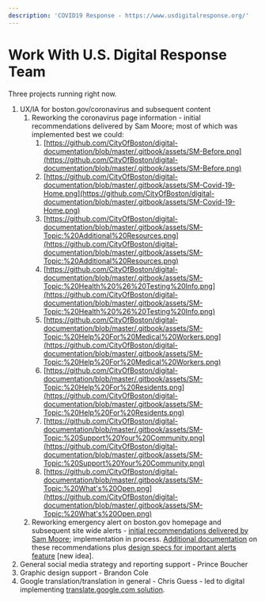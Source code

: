 ```yaml
---
description: 'COVID19 Response - https://www.usdigitalresponse.org/'
---
```


# Work With U.S. Digital Response Team

Three projects running right now.

1. UX/IA for boston.gov/coronavirus and subsequent content
   1. Reworking the coronavirus page information - initial recommendations delivered by Sam Moore; most of which was implemented best we could:
      1. [https://github.com/CityOfBoston/digital-documentation/blob/master/.gitbook/assets/SM-Before.png](https://github.com/CityOfBoston/digital-documentation/blob/master/.gitbook/assets/SM-Before.png)
      2. [https://github.com/CityOfBoston/digital-documentation/blob/master/.gitbook/assets/SM-Covid-19-Home.png](https://github.com/CityOfBoston/digital-documentation/blob/master/.gitbook/assets/SM-Covid-19-Home.png)
      3. [https://github.com/CityOfBoston/digital-documentation/blob/master/.gitbook/assets/SM-Topic:%20Additional%20Resources.png](https://github.com/CityOfBoston/digital-documentation/blob/master/.gitbook/assets/SM-Topic:%20Additional%20Resources.png)
      4. [https://github.com/CityOfBoston/digital-documentation/blob/master/.gitbook/assets/SM-Topic:%20Health%20%26%20Testing%20Info.png](https://github.com/CityOfBoston/digital-documentation/blob/master/.gitbook/assets/SM-Topic:%20Health%20%26%20Testing%20Info.png)
      5. [https://github.com/CityOfBoston/digital-documentation/blob/master/.gitbook/assets/SM-Topic:%20Help%20For%20Medical%20Workers.png](https://github.com/CityOfBoston/digital-documentation/blob/master/.gitbook/assets/SM-Topic:%20Help%20For%20Medical%20Workers.png)
      6. [https://github.com/CityOfBoston/digital-documentation/blob/master/.gitbook/assets/SM-Topic:%20Help%20For%20Residents.png](https://github.com/CityOfBoston/digital-documentation/blob/master/.gitbook/assets/SM-Topic:%20Help%20For%20Residents.png)
      7. [https://github.com/CityOfBoston/digital-documentation/blob/master/.gitbook/assets/SM-Topic:%20Support%20Your%20Community.png](https://github.com/CityOfBoston/digital-documentation/blob/master/.gitbook/assets/SM-Topic:%20Support%20Your%20Community.png)
      8. [https://github.com/CityOfBoston/digital-documentation/blob/master/.gitbook/assets/SM-Topic:%20What's%20Open.png](https://github.com/CityOfBoston/digital-documentation/blob/master/.gitbook/assets/SM-Topic:%20What's%20Open.png)
   2. Reworking emergency alert on boston.gov homepage and subsequent site wide alerts - [initial recommendations delivered by Sam Moore](https://github.com/CityOfBoston/digital-documentation/blob/master/.gitbook/assets/Covid-19%20Homepage%20Banner%205.29.20.pdf); implementation in process. [Additional documentation](https://github.com/CityOfBoston/digital-documentation/blob/master/.gitbook/assets/New%20Homepage%20Components%20-%20Design%20Specs.pdf) on these recommendations plus [design specs for important alerts feature](https://github.com/CityOfBoston/digital-documentation/blob/master/.gitbook/assets/Important%20Alerts%20-%20Design%20Specs.pdf) \[new idea\].
2. General social media strategy and reporting support - Prince Boucher
3. Graphic design support - Brandon Cole
4. Google translation/translation in general - Chris Guess - led to digital implementing [translate.google.com solution](https://app.gitbook.com/@boston/s/digital/~/drafts/-M8qDbjuG9qkjuS5r7rM/guides/translation-on-boston.gov).

